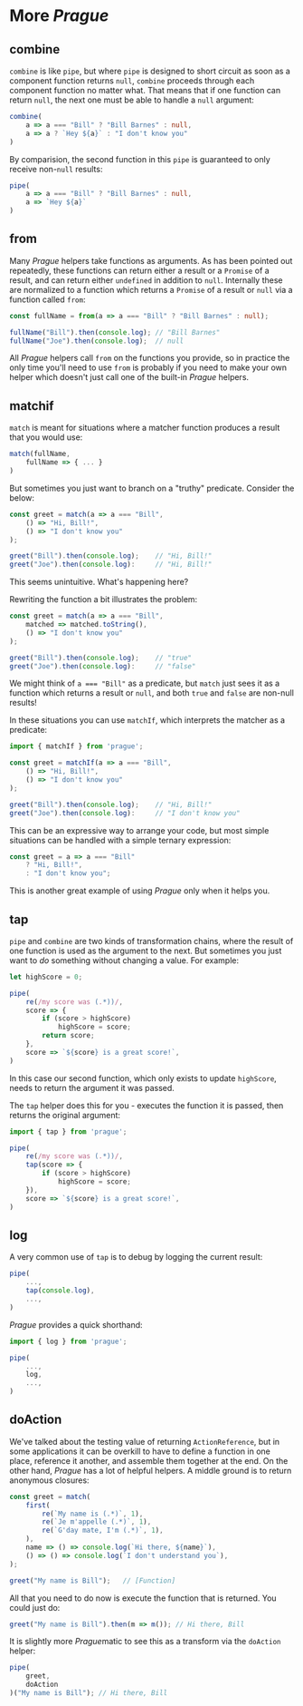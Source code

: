 # More *Prague*

## combine

`combine` is like `pipe`, but where `pipe` is designed to short circuit as soon as a component function returns `null`, `combine` proceeds through each component function no matter what. That means that if one function can return `null`, the next one must be able to handle a `null` argument:

```ts
combine(
    a => a === "Bill" ? "Bill Barnes" : null,
    a => a ? `Hey ${a}` : "I don't know you"
)
```

By comparision, the second function in this `pipe` is guaranteed to only receive non-`null` results:

```ts
pipe(
    a => a === "Bill" ? "Bill Barnes" : null,
    a => `Hey ${a}`
)
```

## from

Many *Prague* helpers take functions as arguments. As has been pointed out repeatedly, these functions can return either a result or a `Promise` of a result, and can return either `undefined` in addition to `null`. Internally these are normalized to a function which returns a `Promise` of a result or `null` via a function called `from`:

```ts
const fullName = from(a => a === "Bill" ? "Bill Barnes" : null);

fullName("Bill").then(console.log); // "Bill Barnes"
fullName("Joe").then(console.log);  // null
```

All *Prague* helpers call `from` on the functions you provide, so in practice the only time you'll need to use `from` is probably if you need to make your own helper which doesn't just call one of the built-in *Prague* helpers.

## matchif

`match` is meant for situations where a matcher function produces a result that you would use:

```ts
match(fullName,
    fullName => { ... }
)
```

But sometimes you just want to branch on a "truthy" predicate. Consider the below:

```ts
const greet = match(a => a === "Bill",
    () => "Hi, Bill!",
    () => "I don't know you"
);

greet("Bill").then(console.log);    // "Hi, Bill!"
greet("Joe").then(console.log):     // "Hi, Bill!"
```

This seems unintuitive. What's happening here?

Rewriting the function a bit illustrates the problem:

```ts
const greet = match(a => a === "Bill",
    matched => matched.toString(),
    () => "I don't know you"
);

greet("Bill").then(console.log);    // "true"
greet("Joe").then(console.log):     // "false"
```

We might think of `a === "Bill"` as a predicate, but `match` just sees it as a function which returns a result or `null`, and both `true` and `false` are non-null results!

In these situations you can use `matchIf`, which interprets the matcher as a predicate:

```ts
import { matchIf } from 'prague';

const greet = matchIf(a => a === "Bill",
    () => "Hi, Bill!",
    () => "I don't know you"
);

greet("Bill").then(console.log);    // "Hi, Bill!"
greet("Joe").then(console.log):     // "I don't know you"
```

This can be an expressive way to arrange your code, but most simple situations can be handled with a simple ternary expression:

```ts
const greet = a => a === "Bill"
    ? "Hi, Bill!",
    : "I don't know you";
```

This is another great example of using *Prague* only when it helps you.

## tap

`pipe` and `combine` are two kinds of transformation chains, where the result of one function is used as the argument to the next. But sometimes you just want to *do* something without changing a value. For example:

```ts
let highScore = 0;

pipe(
    re(/my score was (.*))/,
    score => {
        if (score > highScore)
            highScore = score;
        return score;
    },
    score => `${score} is a great score!`,
)
```

In this case our second function, which only exists to update `highScore`, needs to return the argument it was passed.

The `tap` helper does this for you - executes the function it is passed, then returns the original argument:

```ts
import { tap } from 'prague';

pipe(
    re(/my score was (.*))/,
    tap(score => {
        if (score > highScore)
            highScore = score;
    }),
    score => `${score} is a great score!`,
)
```

## log

A very common use of `tap` is to debug by logging the current result:

```ts
pipe(
    ...,
    tap(console.log),
    ...,
)
```

*Prague* provides a quick shorthand:

```ts
import { log } from 'prague';

pipe(
    ...,
    log,
    ...,
)
```

## doAction

We've talked about the testing value of returning `ActionReference`, but in some applications it can be overkill to have to define a function in one place, reference it another, and assemble them together at the end. On the other hand, *Prague* has a lot of helpful helpers. A middle ground is to return anonymous closures:

```ts
const greet = match(
    first(
        re(`My name is (.*)`, 1),
        re(`Je m'appelle (.*)`, 1),
        re(`G'day mate, I'm (.*)`, 1),
    ),
    name => () => console.log(`Hi there, ${name}`),
    () => () => console.log(`I don't understand you`),
);

greet("My name is Bill");   // [Function]
```

All that you need to do now is execute the function that is returned. You could just do:

```ts
greet("My name is Bill").then(m => m()); // Hi there, Bill
```

It is slightly more *Prague*matic to see this as a transform via the `doAction` helper:

```ts
pipe(
    greet,
    doAction
)("My name is Bill"); // Hi there, Bill
```




